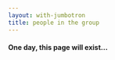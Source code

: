 ```yaml
---
layout: with-jumbotron
title: people in the group
---
```


<div class=row><div class="col-xs-12"><h4>One day, this page will exist...</h4></div> </div> 

